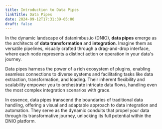 ```yaml
---
title: Introduction to Data Pipes
linkTitle: Data Pipes
date: 2024-09-12T17:31:39-05:00
draft: false
---
```


In the dynamic landscape of datanimbus.io (DNIO), **data pipes** emerge as the architects of **data transformation** and **integration**. Imagine them as versatile pipelines, visually crafted through a drag-and-drop interface, where each node represents a distinct action or operation in your data's journey.

Data pipes harness the power of a rich ecosystem of plugins, enabling seamless connections to diverse systems and facilitating tasks like data extraction, transformation, and loading. Their inherent flexibility and scalability empower you to orchestrate intricate data flows, handling even the most complex integration scenarios with grace.

In essence, data pipes transcend the boundaries of traditional data handling, offering a visual and adaptable approach to data integration and automation. They serve as the dynamic conduits that propel your data through its transformative journey, unlocking its full potential within the DNIO platform.